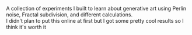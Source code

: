 A collection of experiments I built to learn about generative art using Perlin noise, Fractal subdivision, and different calculations.  
I didn't plan to put this online at first but I got some pretty cool results so I think it's worth it